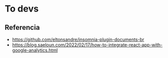 # To devs

## Referencia

- <https://github.com/eltonsandre/insomnia-plugin-documents-br>
- <https://blog.saeloun.com/2022/02/17/how-to-integrate-react-app-with-google-analytics.html>
